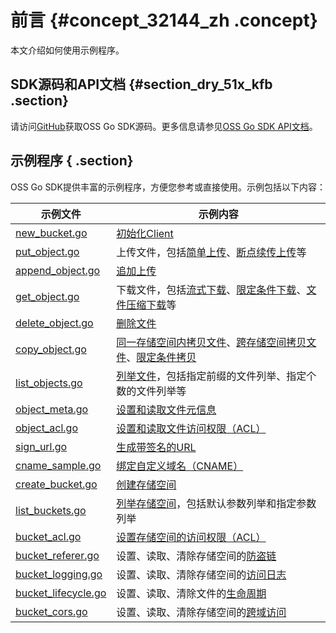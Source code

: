 # 前言 {#concept_32144_zh .concept}

本文介绍如何使用示例程序。

## SDK源码和API文档 {#section_dry_51x_kfb .section}

请访问[GitHub](https://github.com/aliyun/aliyun-oss-go-sdk)获取OSS Go SDK源码。更多信息请参见[OSS Go SDK API文档](https://godoc.org/github.com/aliyun/aliyun-oss-go-sdk/oss)。

## 示例程序 { .section}

OSS Go SDK提供丰富的示例程序，方便您参考或直接使用。示例包括以下内容：

|示例文件|示例内容|
|----|----|
| [new\_bucket.go](https://github.com/aliyun/aliyun-oss-go-sdk/blob/master/sample/new_bucket.go) | [初始化Client]() |
| [put\_object.go](https://github.com/aliyun/aliyun-oss-go-sdk/blob/master/sample/put_object.go) |上传文件，包括[简单上传]()、[断点续传上传]()等|
| [append\_object.go](https://github.com/aliyun/aliyun-oss-go-sdk/blob/master/sample/append_object.go) | [追加上传]() |
| [get\_object.go](https://github.com/aliyun/aliyun-oss-go-sdk/blob/master/sample/get_object.go) |下载文件，包括[流式下载]()、[限定条件下载]()、[文件压缩下载]()等|
| [delete\_object.go](https://github.com/aliyun/aliyun-oss-go-sdk/blob/master/sample/delete_object.go) | [删除文件]() |
| [copy\_object.go](https://github.com/aliyun/aliyun-oss-go-sdk/blob/master/sample/copy_object.go) | [同一存储空间内拷贝文件]()、[跨存储空间拷贝文件]()、[限定条件拷贝]() |
| [list\_objects.go](https://github.com/aliyun/aliyun-oss-go-sdk/blob/master/sample/list_objects.go) | [列举文件]()，包括指定前缀的文件列举、指定个数的文件列举等|
| [object\_meta.go](https://github.com/aliyun/aliyun-oss-go-sdk/blob/master/sample/object_meta.go) | [设置和读取文件元信息]() |
| [object\_acl.go](https://github.com/aliyun/aliyun-oss-go-sdk/blob/master/sample/object_acl.go) | [设置和读取文件访问权限（ACL）]() |
| [sign\_url.go](https://github.com/aliyun/aliyun-oss-go-sdk/blob/master/sample/sign_url.go) | [生成带签名的URL]() |
| [cname\_sample.go](https://github.com/aliyun/aliyun-oss-go-sdk/blob/master/sample/cname_sample.go) | [绑定自定义域名（CNAME）]() |
| [create\_bucket.go](https://github.com/aliyun/aliyun-oss-go-sdk/blob/master/sample/create_bucket.go) | [创建存储空间]() |
| [list\_buckets.go](https://github.com/aliyun/aliyun-oss-go-sdk/blob/master/sample/list_buckets.go) | [列举存储空间]()，包括默认参数列举和指定参数列举|
| [bucket\_acl.go](https://github.com/aliyun/aliyun-oss-go-sdk/blob/master/sample/bucket_acl.go) | [设置存储空间的访问权限（ACL）]() |
| [bucket\_referer.go](https://github.com/aliyun/aliyun-oss-go-sdk/blob/master/sample/bucket_referer.go) |设置、读取、清除存储空间的[防盗链]() |
| [bucket\_logging.go](https://github.com/aliyun/aliyun-oss-go-sdk/blob/master/sample/bucket_logging.go) |设置、读取、清除存储空间的[访问日志]() |
| [bucket\_lifecycle.go](https://github.com/aliyun/aliyun-oss-go-sdk/blob/master/sample/bucket_lifecycle.go) |设置、读取、清除文件的[生命周期]() |
| [bucket\_cors.go](https://github.com/aliyun/aliyun-oss-go-sdk/blob/master/sample/bucket_cors.go) |设置、读取、清除存储空间的[跨域访问]() |

